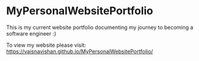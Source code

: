 # MyPersonalWebsitePortfolio

This is my current website portfolio documenting my journey to becoming a software engineer :)

To view my website please visit: https://vaisnavishan.github.io/MyPersonalWebsitePortfolio/
